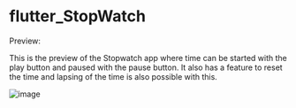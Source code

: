 # flutter_StopWatch

Preview:

This is the preview of the Stopwatch app where time can be started with the play button and paused with the pause button.
It also has a feature to reset the time and lapsing of the time is also possible with this.


![image](https://user-images.githubusercontent.com/72464340/191321645-ae427719-24cf-4885-94e5-774e7865d635.png)

